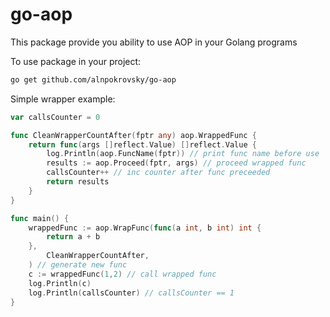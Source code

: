 # go-aop
This package provide you ability to use AOP in your Golang programs

To use package in your project:
```bash 
go get github.com/alnpokrovsky/go-aop 
```

Simple wrapper example:
```go
var callsCounter = 0

func CleanWrapperCountAfter(fptr any) aop.WrappedFunc {
	return func(args []reflect.Value) []reflect.Value {
        log.Println(aop.FuncName(fptr)) // print func name before use
        results := aop.Proceed(fptr, args) // proceed wrapped func
		callsCounter++ // inc counter after func preceeded
		return results
	}
}

func main() {
    wrappedFunc := aop.WrapFunc(func(a int, b int) int {
		return a + b
	},
		CleanWrapperCountAfter,
	) // generate new func
    c := wrappedFunc(1,2) // call wrapped func
    log.Println(c)
    log.Println(callsCounter) // callsCounter == 1
}
```

